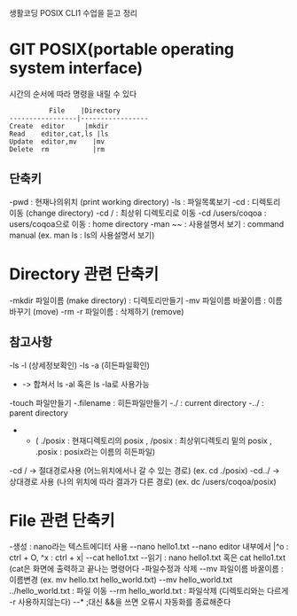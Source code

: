 생활코딩 POSIX CLI1 수업을 듣고 정리
 
# GIT POSIX(portable operating system interface)
시간의 순서에 따라 명령을 내릴 수 있다
```
       	  File	  |Directory
-----------------|-----------------
Create  editor	   |mkdir
Read	editor,cat,ls |ls
Update  editor,mv	 |mv
Delete  rm	         |rm
```
## 단축키
-pwd : 현재나의위치 (print working directory)
-ls : 파일목록보기
-cd : 디렉토리 이동 (change directory)
-cd / : 최상위 디렉토리로 이동
-cd /users/coqoa : users/coqoa으로 이동 : home directory
-man ~~ : 사용설명서 보기 : command manual (ex. man ls : ls의 사용설명서 보기)

# Directory 관련 단축키
-mkdir 파일이름 (make directory) : 디렉토리만들기
-mv 파일이름 바꿀이름 : 이름바꾸기 (move)
-rm -r 파일이름 : 삭제하기 (remove)

## 참고사항 
-ls -l (상세정보확인)
-ls -a (히든파일확인)
- -> 합쳐서 ls -al 혹은 ls -la로 사용가능

-touch 파일만들기
-.filename : 히든파일만들기
-./ : current directory
-../ : parent directory
- * ( ./posix : 현재디렉토리의 posix , /posix : 최상위디렉토리 밑의 posix , .posix : posix라는 이름의 히든파일)

-cd / -> 절대경로사용 (어느위치에서나 갈 수 있는 경로) (ex. cd ./posix)
-cd../ -> 상대경로 사용 (나의 위치에 따라 결과가 다른 경로) (ex. dc /users/coqoa/posix)

# File 관련 단축키
-생성 : nano라는 텍스트에디터 사용
--nano hello1.txt
--nano editor 내부에서 |^o : ctrl + O, ^x : ctrl + x|
--cat hello1.txt
--읽기 : nano hello1.txt 혹은 cat hello1.txt (cat은 화면에 출력하고 끝나는 명령어다
-파일수정과 삭제
--mv 파일이름 바꿀이름 : 이름변경 (ex. mv hello.txt hello_world.txt)
--mv hello_world.txt ../hello_world.txt : 파일 이동
--rm hello_world.txt : 파일삭제 (디렉토리와는 다르게 -r 사용하지않는다)
--* ;대신 &&을 쓰면 오류시 자동화를 종료해준다
